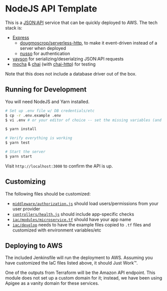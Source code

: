 # NodeJS API Template
This is a [JSON:API](https://jsonapi.org/) service that can be quickly deployed to AWS. The tech stack is:

- [Express](https://expressjs.com/)
    - [dougmoscrop/serverless-http](https://github.com/dougmoscrop/serverless-http), to make it event-driven instead of a server when deployed
    - [nusso](https://github.com/NIT-Administrative-Systems/nusso-node) for authentication
- [yayson](https://github.com/confetti/yayson) for serializing/deserialzing JSON:API requests
- [mocha](https://mochajs.org/) & [chai](https://www.chaijs.com/) (with [chai-http](https://www.chaijs.com/plugins/chai-http/)) for testing

Note that this does not include a database driver out of the box.

## Running for Development
You will need NodeJS and Yarn installed. 

```sh
# Set up .env file w/ DB credentials/etc
$ cp -r .env.example .env
$ vi .env # or your editor of choice -- set the missing variables (and add your own, etc)

$ yarn install

# Verify everything is working
$ yarn test

# Start the server
$ yarn start
```

Visit `http://localhost:3000` to confirm the API is up.

## Customizing
The following files should be customized:

- [`middleware/authorization.js`](./middleware/authorization.js) should load users/permissions from your user provider
- [`controllers/health.js`](./controllers/health.js) should include app-specific checks
- [`iac/modules/microservice.tf`](./iac/modules/microservice.tf) should have your app name
- [`iac/develop`](./iac/develop) needs to have the example files copied to `.tf` files and customized with environment variables/etc

## Deploying to AWS
The included Jenkinsfile will run the deployment to AWS. Assuming you have customized the IaC files listed above, it should Just Work™.

One of the outputs from Terraform will be the Amazon API endpoint. This module does not set up a custom domain for it; instead, we have been using Apigee as a vanity domain for these services.
